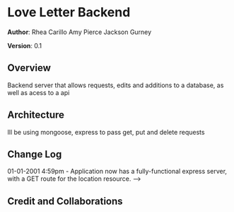 # Love Letter Backend

**Author**: 
Rhea Carillo 
Amy Pierce 
Jackson Gurney

**Version**: 0.1 

## Overview
Backend server that allows requests, edits and additions to a database, as well as acess to a api


## Architecture
Ill be using mongoose, express to pass get, put and delete requests


## Change Log


01-01-2001 4:59pm - Application now has a fully-functional express server, with a GET route for the location resource. -->

## Credit and Collaborations
